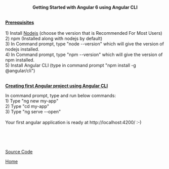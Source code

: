 <p style="text-align: center;"><strong>Getting Started with Angular 6 using Angular CLI</strong></p>
<p><br /><span style="text-decoration: underline;"><strong>Prerequisites</strong></span><br /><br />1) Install <a href="https://nodejs.org/en/" target="_blank">Nodejs</a> (choose the version that is Recommended For Most Users)<br />2) npm (Installed along with nodejs by default)<br />3) In Command prompt, type "node --version" which will give the version of nodejs installed.<br />4) In Command prompt, type "npm --version" which will give the version of npm installed.<br />5) Install Angular CLI (type in command prompt "npm install -g @angular/cli")</p>
<p><br /><span style="text-decoration: underline;"><strong>Creating first Angular project using Angular CLI</strong></span></p>
<p>In command prompt, type and run below commands:<br />1) Type "ng new my-app" <br />2) Type "cd my-app"<br />3) Type "ng serve --open"<br /><br />Your first angular application is ready at http://localhost:4200/ :-)</p>
<p>&nbsp;</p>
<p>&nbsp;</p>

<a href="https://github.com/ibabuashok/FrontEnd/tree/master/src/angular/tutorial/angular-getting-started/my-app" target="_blank">Source Code</a>

<a href="../../">Home</a>
